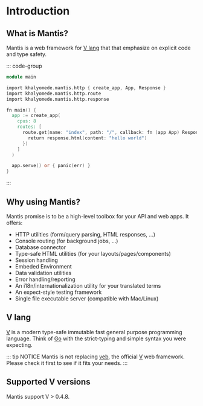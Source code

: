 # Introduction

## What is Mantis?

Mantis is a web framework for [V lang](https://vlang.io/) that that emphasize on explicit code and type safety.

::: code-group

```v [main.v]
module main

import khalyomede.mantis.http { create_app, App, Response }
import khalyomede.mantis.http.route
import khalyomede.mantis.http.response

fn main() {
  app := create_app(
    cpus: 8
    routes: [
      route.get(name: "index", path: "/", callback: fn (app App) Response {
        return response.html(content: "hello world")
      })
    ]
  )

  app.serve() or { panic(err) }
}
```

:::

## Why using Mantis?

Mantis promise is to be a high-level toolbox for your API and web apps. It offers:

- HTTP utilities (form/query parsing, HTML responses, ...)
- Console routing (for background jobs, ...)
- Database connector
- Type-safe HTML utilities (for your layouts/pages/components)
- Session handling
- Embeded Environment
- Data validation utilities
- Error handling/reporting
- An i18n/internationalization utility for your translated terms
- An expect-style testing framework
- Single file executable server (compatible with Mac/Linux)

## V lang

[V](https://vlang.io/) is a modern type-safe immutable fast general purpose programming language. Think of [Go](https://go.dev/) with the strict-typing and simple syntax you were expecting.

::: tip NOTICE
Mantis is not replacing [veb](https://github.com/vlang/v/tree/master/vlib/veb), the official [V](https://vlang.io/) web framework. Please check it first to see if it fits your needs.
:::

## Supported V versions

Mantis support V > 0.4.8.
